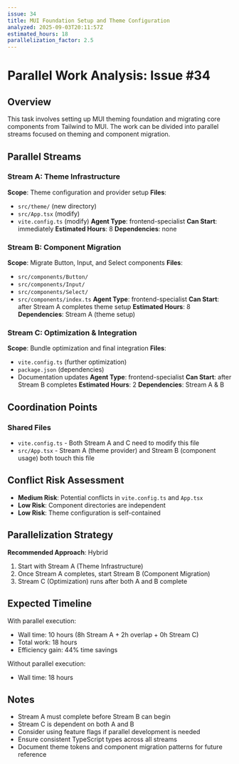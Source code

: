 ```yaml
---
issue: 34
title: MUI Foundation Setup and Theme Configuration
analyzed: 2025-09-03T20:11:57Z
estimated_hours: 18
parallelization_factor: 2.5
---
```


# Parallel Work Analysis: Issue #34

## Overview
This task involves setting up MUI theming foundation and migrating core components from Tailwind to MUI. The work can be divided into parallel streams focused on theming and component migration.

## Parallel Streams

### Stream A: Theme Infrastructure
**Scope**: Theme configuration and provider setup
**Files**:
- `src/theme/` (new directory)
- `src/App.tsx` (modify)
- `vite.config.ts` (modify)
**Agent Type**: frontend-specialist
**Can Start**: immediately
**Estimated Hours**: 8
**Dependencies**: none

### Stream B: Component Migration
**Scope**: Migrate Button, Input, and Select components
**Files**:
- `src/components/Button/`
- `src/components/Input/`
- `src/components/Select/`
- `src/components/index.ts`
**Agent Type**: frontend-specialist
**Can Start**: after Stream A completes theme setup
**Estimated Hours**: 8
**Dependencies**: Stream A (theme setup)

### Stream C: Optimization & Integration
**Scope**: Bundle optimization and final integration
**Files**:
- `vite.config.ts` (further optimization)
- `package.json` (dependencies)
- Documentation updates
**Agent Type**: frontend-specialist
**Can Start**: after Stream B completes
**Estimated Hours**: 2
**Dependencies**: Stream A & B

## Coordination Points

### Shared Files
- `vite.config.ts` - Both Stream A and C need to modify this file
- `src/App.tsx` - Stream A (theme provider) and Stream B (component usage) both touch this file

## Conflict Risk Assessment
- **Medium Risk**: Potential conflicts in `vite.config.ts` and `App.tsx`
- **Low Risk**: Component directories are independent
- **Low Risk**: Theme configuration is self-contained

## Parallelization Strategy
**Recommended Approach**: Hybrid

1. Start with Stream A (Theme Infrastructure)
2. Once Stream A completes, start Stream B (Component Migration)
3. Stream C (Optimization) runs after both A and B complete

## Expected Timeline

With parallel execution:
- Wall time: 10 hours (8h Stream A + 2h overlap + 0h Stream C)
- Total work: 18 hours
- Efficiency gain: 44% time savings

Without parallel execution:
- Wall time: 18 hours

## Notes
- Stream A must complete before Stream B can begin
- Stream C is dependent on both A and B
- Consider using feature flags if parallel development is needed
- Ensure consistent TypeScript types across all streams
- Document theme tokens and component migration patterns for future reference
